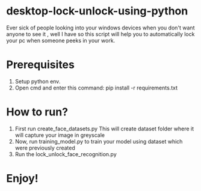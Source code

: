 # desktop-lock-unlock-using-python
Ever sick of people looking into your windows devices when you don't want anyone to see it , well I have so this script will help you to automatically lock your pc when someone peeks in your work.
# Prerequisites
1. Setup python env.
2. Open cmd and enter this command:
      pip install -r requirements.txt
# How to run?
1. First run create_face_datasets.py
This will create dataset folder where it will capture your image in greyscale
2. Now, run training_model.py to train your model using dataset which were previously created
3. Run the lock_unlock_face_recognition.py 

# Enjoy!
